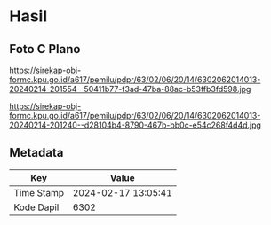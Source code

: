 # Hasil

## Foto C Plano

https://sirekap-obj-formc.kpu.go.id/a617/pemilu/pdpr/63/02/06/20/14/6302062014013-20240214-201554--50411b77-f3ad-47ba-88ac-b53ffb3fd598.jpg

https://sirekap-obj-formc.kpu.go.id/a617/pemilu/pdpr/63/02/06/20/14/6302062014013-20240214-201240--d28104b4-8790-467b-bb0c-e54c268f4d4d.jpg


## Metadata

| Key        | Value               |
| ---------- | ------------------- |
| Time Stamp | 2024-02-17 13:05:41 |
| Kode Dapil | 6302                |



